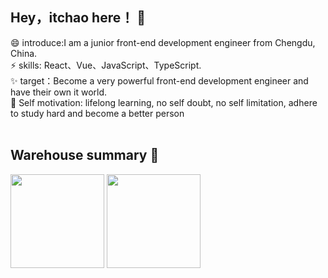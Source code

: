 ## Hey，itchao here！ 👋

😄 introduce:I am a junior front-end development engineer from Chengdu, China.<br>
⚡ skills: React、Vue、JavaScript、TypeScript.<br>
✨ target：Become a very powerful front-end development engineer and have their own it world.<br>
🏡 Self motivation: lifelong learning, no self doubt, no self limitation, adhere to study hard and become a better person<br><br>
## Warehouse summary 🌱

<img align="" height="150px" src="https://github-readme-stats.vercel.app/api?username=itchaox&hide_title=true&hide_border=true&show_icons=true&include_all_commits=true&line_height=21&bg_color=0,EC6C6C,FFD479,FFFC79,73FA79&locale=cn" />
<img align="" height="150px" src="https://github-readme-stats.vercel.app/api/top-langs/?username=itchaox&hide_title=true&hide_border=true&layout=compact&bg_color=0,73FA79,73FDFF,D783FF&theme=graywhite&locale=cn" />
